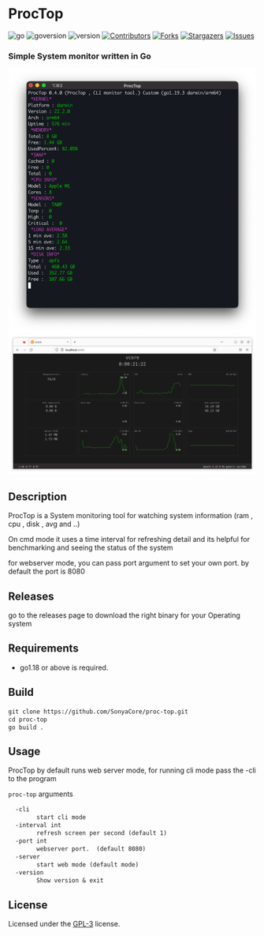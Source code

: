 # ProcTop

![go]
![goversion]
![version]
[![Contributors][contributors-shield]][contributors-url]
[![Forks][forks-shield]][forks-url]
[![Stargazers][stars-shield]][stars-url]
[![Issues][issues-shield]][issues-url]

### Simple System monitor written in Go

![Sample](contents/tittle.png)
![SampleWeb](contents/webscreen.png)

## Description

ProcTop is a System monitoring tool for watching system information (ram , cpu , disk , avg and ..)

On cmd mode it uses a time interval for refreshing detail and its helpful for benchmarking and seeing the status of the system

for webserver mode, you can pass port argument to set your own port. by default the port is 8080

## Releases

go to the releases page to download the right binary for your Operating system

## Requirements

- go1.18 or above is required.

## Build

```
git clone https://github.com/SonyaCore/proc-top.git
cd proc-top
go build .
```

## Usage

ProcTop by default runs web server mode, for running cli mode pass the -cli to the program

`proc-top` arguments

```
  -cli
    	start cli mode
  -interval int
    	refresh screen per second (default 1)
  -port int
    	webserver port.  (default 8080)
  -server
    	start web mode (default mode)
  -version
    	Show version & exit
```

## License

Licensed under the [GPL-3][license] license.

[contributors-shield]: https://img.shields.io/github/contributors/SonyaCore/proc-top?style=flat
[contributors-url]: https://github.com/SonyaCore/proc-top/graphs/contributors
[forks-shield]: https://img.shields.io/github/forks/SonyaCore/proc-top?style=flat
[forks-url]: https://github.com/SonyaCore/proc-top/network/members
[stars-shield]: https://img.shields.io/github/stars/SonyaCore/proc-top?style=flat
[stars-url]: https://github.com/SonyaCore/proc-top/stargazers
[issues-shield]: https://img.shields.io/github/issues/SonyaCore/proc-top?style=flat
[issues-url]: https://github.com/SonyaCore/proc-top/issues
[goversion]: https://img.shields.io/github/go-mod/go-version/SonyaCore/proc-top/master
[go]: https://img.shields.io/badge/Go-cyan?logo=go
[version]: https://img.shields.io/badge/Version-0.8-blue
[license]: LICENSE
